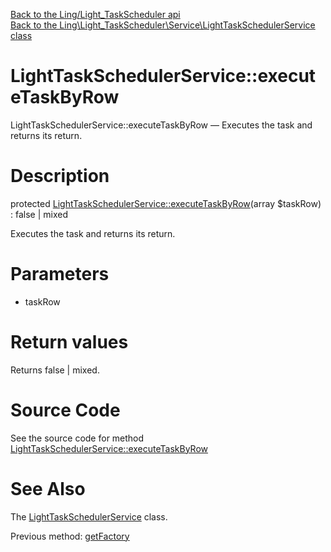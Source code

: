 [Back to the Ling/Light_TaskScheduler api](https://github.com/lingtalfi/Light_TaskScheduler/blob/master/doc/api/Ling/Light_TaskScheduler.md)<br>
[Back to the Ling\Light_TaskScheduler\Service\LightTaskSchedulerService class](https://github.com/lingtalfi/Light_TaskScheduler/blob/master/doc/api/Ling/Light_TaskScheduler/Service/LightTaskSchedulerService.md)


LightTaskSchedulerService::executeTaskByRow
================



LightTaskSchedulerService::executeTaskByRow — Executes the task and returns its return.




Description
================


protected [LightTaskSchedulerService::executeTaskByRow](https://github.com/lingtalfi/Light_TaskScheduler/blob/master/doc/api/Ling/Light_TaskScheduler/Service/LightTaskSchedulerService/executeTaskByRow.md)(array $taskRow) : false | mixed




Executes the task and returns its return.




Parameters
================


- taskRow

    


Return values
================

Returns false | mixed.








Source Code
===========
See the source code for method [LightTaskSchedulerService::executeTaskByRow](https://github.com/lingtalfi/Light_TaskScheduler/blob/master/Service/LightTaskSchedulerService.php#L199-L241)


See Also
================

The [LightTaskSchedulerService](https://github.com/lingtalfi/Light_TaskScheduler/blob/master/doc/api/Ling/Light_TaskScheduler/Service/LightTaskSchedulerService.md) class.

Previous method: [getFactory](https://github.com/lingtalfi/Light_TaskScheduler/blob/master/doc/api/Ling/Light_TaskScheduler/Service/LightTaskSchedulerService/getFactory.md)<br>

